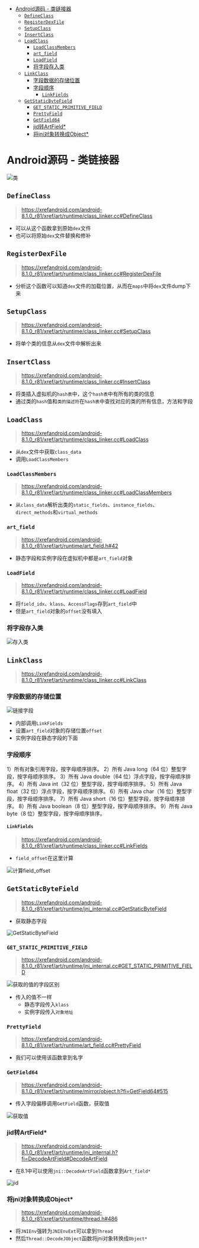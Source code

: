 
<!-- @import "[TOC]" {cmd="toc" depthFrom=1 depthTo=6 orderedList=false} -->

<!-- code_chunk_output -->

- [Android源码 - 类链接器](#android源码---类链接器)
  - [`DefineClass`](#defineclass)
  - [`RegisterDexFile`](#registerdexfile)
  - [`SetupClass`](#setupclass)
  - [`InsertClass`](#insertclass)
  - [`LoadClass`](#loadclass)
    - [`LoadClassMembers`](#loadclassmembers)
    - [`art_field`](#art_field)
    - [`LoadField`](#loadfield)
    - [将字段存入类](#将字段存入类)
  - [`LinkClass`](#linkclass)
    - [字段数据的存储位置](#字段数据的存储位置)
    - [字段顺序](#字段顺序)
      - [`LinkFields`](#linkfields)
  - [`GetStaticByteField`](#getstaticbytefield)
    - [`GET_STATIC_PRIMITIVE_FIELD`](#get_static_primitive_field)
    - [`PrettyField`](#prettyfield)
    - [`GetField64`](#getfield64)
    - [jid转ArtField*](#jid转artfield)
    - [将jni对象转换成Object*](#将jni对象转换成object)

<!-- /code_chunk_output -->


# Android源码 - 类链接器

![类](pic/类加载/类.png)

## `DefineClass`

> https://xrefandroid.com/android-8.1.0_r81/xref/art/runtime/class_linker.cc#DefineClass

* 可以从这个函数拿到原始`dex`文件
* 也可以将原始`dex`文件替换和修补

## `RegisterDexFile`

> https://xrefandroid.com/android-8.1.0_r81/xref/art/runtime/class_linker.cc#RegisterDexFile

* 分析这个函数可以知道`dex`文件的加载位置，从而在`maps`中将`dex`文件dump下来

## `SetupClass`

> https://xrefandroid.com/android-8.1.0_r81/xref/art/runtime/class_linker.cc#SetupClass

* 将单个类的信息从`dex`文件中解析出来

## `InsertClass`

> https://xrefandroid.com/android-8.1.0_r81/xref/art/runtime/class_linker.cc#InsertClass

* 将类插入虚拟机的`hash表`中，这个`hash表`中有所有的类的信息
* 通过类的`hash`值和`类的描述符`在`hash表`中查找对应的类的所有信息，方法和字段

## `LoadClass`

> https://xrefandroid.com/android-8.1.0_r81/xref/art/runtime/class_linker.cc#LoadClass

* 从`dex`文件中获取`class_data`
* 调用`LoadClassMembers`

### `LoadClassMembers`

> https://xrefandroid.com/android-8.1.0_r81/xref/art/runtime/class_linker.cc#LoadClassMembers

* 从`class_data`解析出类的`static_fields`、`instance_fields`、`direct_methods`和`virtual_methods`

### `art_field`

> https://xrefandroid.com/android-8.1.0_r81/xref/art/runtime/art_field.h#42

* 静态字段和实例字段在虚拟机中都是`art_field`对象

### `LoadField`

> https://xrefandroid.com/android-8.1.0_r81/xref/art/runtime/class_linker.cc#LoadField

* 将`field_idx`、`klass`、`AccessFlags`存到`art_field`中
* 但是`art_field`对象的`offset`没有填入

### 将字段存入类

![存入类](pic/类加载/image.png)

## `LinkClass`

> https://xrefandroid.com/android-8.1.0_r81/xref/art/runtime/class_linker.cc#LinkClass

### 字段数据的存储位置

![链接字段](pic/类加载/image-1.png)

* 内部调用`LinkFields`
* 设置`art_field`对象的存储位置`offset`
* 实例字段在静态字段的下面

### 字段顺序

1）所有对象引用字段，按字母顺序排序。
2）所有 Java long（64 位）整型字段，按字母顺序排序。
3）所有 Java double（64 位）浮点字段，按字母顺序排序。
4）所有 Java int（32 位）整型字段，按字母顺序排序。
5）所有 Java float（32 位）浮点字段，按字母顺序排序。
6）所有 Java char（16 位）整型字段，按字母顺序排序。
7）所有 Java short（16 位）整型字段，按字母顺序排序。
8）所有 Java boolean（8 位）整型字段，按字母顺序排序。
9）所有 Java byte（8 位）整型字段，按字母顺序排序。

#### `LinkFields`

> https://xrefandroid.com/android-8.1.0_r81/xref/art/runtime/class_linker.cc#LinkFields

* `field_offset`在这里计算

![计算field_offset](pic/类加载/image-2.png)

## `GetStaticByteField`

> https://xrefandroid.com/android-8.1.0_r81/xref/art/runtime/jni_internal.cc#GetStaticByteField

* 获取静态字段

![GetStaticByteField](pic/类加载/image-3.png)

### `GET_STATIC_PRIMITIVE_FIELD`

> https://xrefandroid.com/android-8.1.0_r81/xref/art/runtime/jni_internal.cc#GET_STATIC_PRIMITIVE_FIELD

![获取的值的字段区别](pic/类加载/image-6.png)

* 传入的值不一样
    * 静态字段传入`klass`
    * 实例字段传入`对象地址`

### `PrettyField`

> https://xrefandroid.com/android-8.1.0_r81/xref/art/runtime/art_field.cc#PrettyField

* 我们可以使用该函数拿到名字

### `GetField64`

> https://xrefandroid.com/android-8.1.0_r81/xref/art/runtime/mirror/object.h?fi=GetField64#515

* 传入字段偏移调用`GetField`函数，获取值

![获取值](pic/类加载/image-5.png)

### jid转ArtField*

> https://xrefandroid.com/android-8.1.0_r81/xref/art/runtime/jni_internal.h?fi=DecodeArtField#DecodeArtField

* 在8.1中可以使用`jni::DecodeArtField`函数拿到`Art_field*`

![jid](pic/类加载/image-7.png)

### 将jni对象转换成Object*

> https://xrefandroid.com/android-8.1.0_r81/xref/art/runtime/thread.h#486

* 将`JNIEnv`强转为`JNIEnvExt`可以拿到`Thread`
* 然后`Thread::DecodeJObject`函数将jni对象转换成`Object*`
